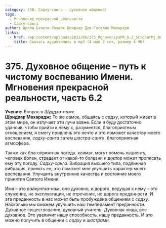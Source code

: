 ```yaml
---
category: (30. Садху-санга - духовное общение)
tags:
  - Мгновения прекрасной реальности
  - Садху-санга
author: Шрила Бхакти Ракшак Шридхар Дев-Госвами Махарадж
links:
  - href: /wp-content/uploads/2012/08/375_MgnoveniyaPR_6.2_SridharMj_Duhovnoye_obweniye–put_k_chistomu_vospevaniyu_Imeni.mp3
    title: Скачать аудиозапись в mp3 (4 мин 2 сек, размер 4 Мб)
---
```


# 375. Духовное общение – путь к чистому воспеванию Имени. Мгновения прекрасной реальности, часть 6.2

**Ученик:** Вопрос о *Шуддха-наме*.\
**Шридхар Махарадж:** То же самое, общаясь с *садху*, который живет в этом мире, он излучает эти лучи вовне. Если я буду достаточно удачлив, чтобы прийти к нему с, разумеется, благоприятным отношением, я смогу привлечь это нечто и это поможет качеству моего воспевания, *садху-санга* затем *шастра-санга*, благоприятная атмосфера.

Также как благоприятная погода, климат, могут помочь пациенту, человек болен, страдает от какой-то болезни и доктор может прописать ему эту погоду. *Садху-санга*. Вибрация высшего типа, подлинная вибрация, принять ее, это поможет мне улучшить характер моего воспевания. Улучшить внутренние качества и состояние моего принятия Святого Имени.

Имя – это *вайкунтха-нам*, оно духовно, и дорога, ведущая к нему – это служение, не эксплуатация, не отречение, но дорога преданности. И эта преданность в нас может быть пробуждена общением с *садху*. Насколько мы сможем улучшить наш темперамент преданности. Духовное существование, духовный учитель. Духовная пища, все духовное. Это увеличит нашу способность, нашу преданность. И это можно получить в общении с *садху* и *шастрами*.

